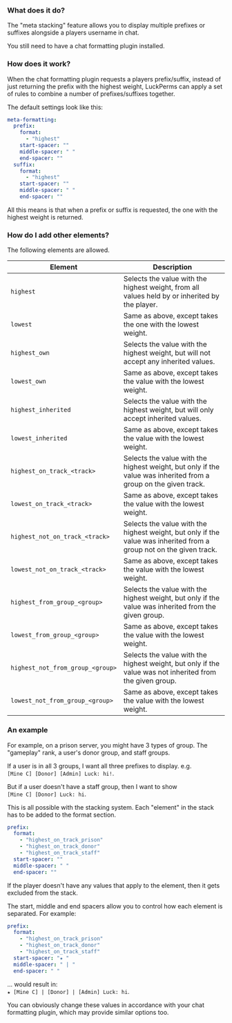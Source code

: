 ### What does it do?
The "meta stacking" feature allows you to display multiple prefixes or suffixes alongside a players username in chat.

You still need to have a chat formatting plugin installed. 

### How does it work?
When the chat formatting plugin requests a players prefix/suffix, instead of just returning the prefix with the highest weight, LuckPerms can apply a set of rules to combine a number of prefixes/suffixes together.

The default settings look like this:
```yml
meta-formatting:
  prefix:
    format:
      - "highest"
    start-spacer: ""
    middle-spacer: " "
    end-spacer: ""
  suffix:
    format:
      - "highest"
    start-spacer: ""
    middle-spacer: " "
    end-spacer: ""
```

All this means is that when a prefix  or suffix is requested, the one with the highest weight is returned.

### How do I add other elements?
The following elements are allowed.

| Element | Description |
|---------|-------------|
| `highest` | Selects the value with the highest weight, from all values held by or inherited by the player. |
| `lowest` | Same as above, except takes the one with the lowest weight. |
| `highest_own` | Selects the value with the highest weight, but will not accept any inherited values. |
| `lowest_own` | Same as above, except takes the value with the lowest weight. |
| `highest_inherited` | Selects the value with the highest weight, but will only accept inherited values. |
| `lowest_inherited` | Same as above, except takes the value with the lowest weight. |
| `highest_on_track_<track>` | Selects the value with the highest weight, but only if the value was inherited from a group on the given track. |
| `lowest_on_track_<track>` | Same as above, except takes the value with the lowest weight. |
| `highest_not_on_track_<track>` | Selects the value with the highest weight, but only if the value was inherited from a group not on the given track. |
| `lowest_not_on_track_<track>` | Same as above, except takes the value with the lowest weight. |
| `highest_from_group_<group>` | Selects the value with the highest weight, but only if the value was inherited from the given group. |
| `lowest_from_group_<group>` | Same as above, except takes the value with the lowest weight. |
| `highest_not_from_group_<group>` | Selects the value with the highest weight, but only if the value was not inherited from the given group. |
| `lowest_not_from_group_<group>` | Same as above, except takes the value with the lowest weight. |

### An example
For example, on a prison server, you might have 3 types of group. The "gameplay" rank, a user's donor group, and staff groups.

If a user is in all 3 groups, I want all three prefixes to display. e.g.   
`[Mine C] [Donor] [Admin] Luck: hi!`.

But if a user doesn't have a staff group, then I want to show   
`[Mine C] [Donor] Luck: hi`.

This is all possible with the stacking system. Each "element" in the stack has to be added to the format section.

```yml
prefix:
  format:
    - "highest_on_track_prison"
    - "highest_on_track_donor"
    - "highest_on_track_staff"
  start-spacer: ""
  middle-spacer: " "
  end-spacer: ""
```

If the player doesn't have any values that apply to the element, then it gets excluded from the stack.

The start, middle and end spacers allow you to control how each element is separated. For example:

  ```yml
  prefix:
    format:
      - "highest_on_track_prison"
      - "highest_on_track_donor"
      - "highest_on_track_staff"
    start-spacer: "★ "
    middle-spacer: " | "
    end-spacer: " "
  ```

... would result in:   
`★ [Mine C] | [Donor] | [Admin] Luck: hi`.

You can obviously change these values in accordance with your chat formatting plugin, which may provide similar options too.
